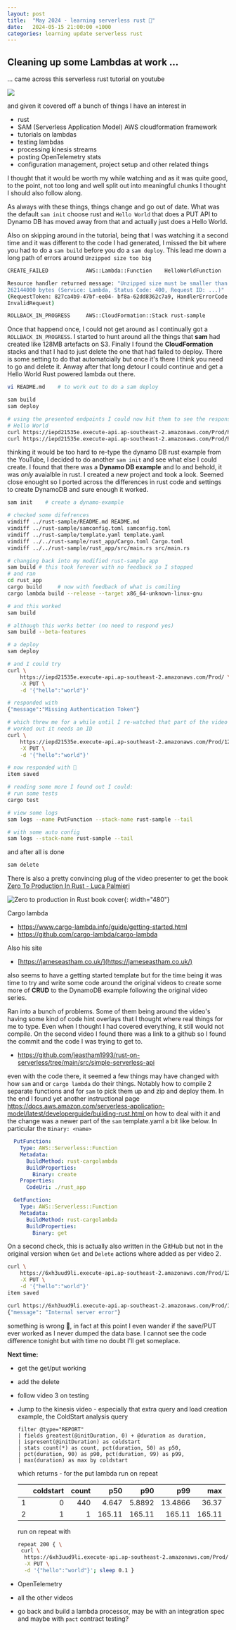 ```yaml
---
layout: post
title:  "May 2024 - learning serverless rust 🦀"
date:   2024-05-15 21:00:00 +1000
categories: learning update serverless rust
---
```


## Cleaning up some Lambdas at work ...

... came across this serverless rust tutorial on youtube

[![
](
  http://img.youtube.com/vi/i6FKvK5JQ8o/0.jpg
)](
    https://www.youtube.com/playlist?list=PLCOG9xkUD90KQ1IPQT_m1NbPRXXRFb63s
)

and given it covered off a bunch of things I have an interest in

- rust
- SAM (Serverless Application Model) AWS cloudformation framework
- tutorials on lambdas
- testing lambdas
- processing kinesis streams
- posting OpenTelemetry stats
- configuration management, project setup and other related things

I thought that it would be worth my while watching and as it was quite good, to
the point, not too long and well split out into meaningful chunks I thought I
should also follow along.

As always with these things, things change and go out of date. What was the
default `sam init` choose rust and `Hello World` that does a PUT API to Dynamo
DB has moved away from that and actually just does a Hello World.

Also on skipping around in the tutorial, being that I was watching it a second
time and it was different to the code I had generated, I missed the bit where
you had to do a `sam build` before you do a `sam deploy`. This lead me down a
long path of errors around `Unzipped size too big`

```sh
CREATE_FAILED            AWS::Lambda::Function    HelloWorldFunction

Resource handler returned message: "Unzipped size must be smaller than
262144000 bytes (Service: Lambda, Status Code: 400, Request ID: ...)"
(RequestToken: 827ca4b9-47bf-ee04- bf8a-62dd8362c7a9, HandlerErrorCode:
InvalidRequest)

ROLLBACK_IN_PROGRESS     AWS::CloudFormation::Stack rust-sample
```

Once that happend once, I could not get around as I continually got a
`ROLLBACK_IN_PROGRESS`. I started to hunt around all the things that **sam**
had created like 128MB artefacts on S3. Finally I found the **CloudFormation**
stacks and that I had to just delete the one that had failed to deploy. There
is some setting to do that automatcially but once it's there I think you need
to go and delete it. Anway after that long detour I could continue and get a
Hello World Rust powered lambda out there.

```sh
vi README.md    # to work out to do a sam deploy

sam build
sam deploy

# using the presented endpoints I could now hit them to see the response of
# Hello World
curl https://iepd21535e.execute-api.ap-southeast-2.amazonaws.com/Prod/hello/
curl https://iepd21535e.execute-api.ap-southeast-2.amazonaws.com/Prod/hello/ -v
```

thinking it would be too hard to re-type the dynamo DB rust example from the
YouTube, I decided to do another `sam init` and see what else I could create. I
found that there was a **Dynamo DB example** and lo and behold, it was _only_
avaialble in rust. I created a new project and took a look. Seemed close
enought so I ported across the differences in rust code and settings to create
DynamoDB and sure enough it worked.

```sh
sam init    # create a dynamo-example

# checked some difefrences
vimdiff ../rust-sample/README.md README.md
vimdiff ../rust-sample/samconfig.toml samconfig.toml
vimdiff ../rust-sample/template.yaml template.yaml
vimdiff ../../rust-sample/rust_app/Cargo.toml Cargo.toml
vimdiff ../../rust-sample/rust_app/src/main.rs src/main.rs

# changing back into my modified rust-sample app
sam build # this took forever with no feedback so I stopped
# and ran
cd rust_app
cargo build     # now with feedback of what is comiling
cargo lambda build --release --target x86_64-unknown-linux-gnu

# and this worked
sam build

# although this works better (no need to respond yes)
sam build --beta-features

# a deploy
sam deploy

# and I could try
curl \
    https://iepd21535e.execute-api.ap-southeast-2.amazonaws.com/Prod/ \
    -X PUT \
    -d '{"hello":"world"}'

# responded with
{"message":"Missing Authentication Token"}

# which threw me for a while until I re-watched that part of the video and
# worked out it needs an ID
curl \
    https://iepd21535e.execute-api.ap-southeast-2.amazonaws.com/Prod/12345 \
    -X PUT \
    -d '{"hello":"world"}'

# now responded with 🎉
item saved

# reading some more I found out I could:
# run some tests
cargo test

# view some logs
sam logs --name PutFunction --stack-name rust-sample --tail

# with some auto config
sam logs --stack-name rust-sample --tail
```

and after all is done

```sh
sam delete
```

There is also a pretty convincing plug of the video presenter to get the book
[Zero To Production In Rust - Luca
Palmieri](https://www.zero2prod.com/index.html)

![Zero to production in Rust book cover](
  https://www.zero2prod.com/assets/img/book2.png){: width="480"}

Cargo lambda

* [https://www.cargo-lambda.info/guide/getting-started.html
  ](https://www.cargo-lambda.info/guide/getting-started.html)
* [https://github.com/cargo-lambda/cargo-lambda
  ](https://github.com/cargo-lambda/cargo-lambda)

Also his site

* [https://jameseastham.co.uk/](https://jameseastham.co.uk/)

also seems to have a getting started template but for the time being it was
time to try and write some code around the original videos to create some more
of **CRUD** to the DynamoDB example following the original video series.

Ran into a bunch of problems. Some of them being around the video's having some
kind of code hint overlays that I thought where real things for me to type.
Even when I thought I had covered everything, it still would not compile. On
the second video I found there was a link to a github so I found the commit and
the code I was trying to get to.

* [https://github.com/jeastham1993/rust-on-serverless/tree/main/src/simple-serverless-api
    ](https://github.com/jeastham1993/rust-on-serverless/tree/main/src/simple-serverless-api)

even with the code there, it seemed a few things may have changed with how
`sam` and or `cargo lambda` do their things. Notably how to compile 2 separate
functions and for `sam` to pick them up and zip and deploy them. In the end I
found yet another instructional page
[
  https://docs.aws.amazon.com/serverless-application-model/latest/developerguide/building-rust.html
](https://docs.aws.amazon.com/serverless-application-model/latest/developerguide/building-rust.html)
on how to deal with it and the change was a newer part of the `sam`
template.yaml a bit like below. In particular the `Binary: <name>`

```yaml
  PutFunction:
    Type: AWS::Serverless::Function
    Metadata:
      BuildMethod: rust-cargolambda
      BuildProperties:
        Binary: create
    Properties:
      CodeUri: ./rust_app

  GetFunction:
    Type: AWS::Serverless::Function
    Metadata:
      BuildMethod: rust-cargolambda
      BuildProperties:
        Binary: get
```

On a second check, this is actually also written in the GitHub but not in the
original version when `Get` and `Delete` actions where added as per video 2.

```sh
curl \
    https://6xh3uud9li.execute-api.ap-southeast-2.amazonaws.com/Prod/1234 \
    -X PUT \
    -d '{"hello":"world"}'
item saved

curl https://6xh3uud9li.execute-api.ap-southeast-2.amazonaws.com/Prod/1234
{"message": "Internal server error"}
```

something is wrong 🤦, in fact at this point I even wander if the save/PUT ever
worked as I never dumped the data base. I cannot see the code difference
tonight but with time no doubt I'll get someplace.

**Next time:**

- get the get/put working
- add the delete
- follow video 3 on testing
- Jump to the kinesis video - especially that extra query and load creation
  example, the ColdStart analysis query
  ```
  filter @type="REPORT"
  | fields greatest(@initDuration, 0) + @duration as duration,
  | ispresent(@initDuration) as coldstart
  | stats count(*) as count, pct(duration, 50) as p50,
  | pct(duration, 90) as p90, pct(duration, 99) as p99,
  | max(duration) as max by coldstart
  ```
  which returns - for the put lambda run on repeat

  |       | coldstart | count | p50     | p90      | p99      | max    |
  |------:|----------:|------:|--------:|---------:|---------:|-------:|
  | 1     | 0         | 440   |   4.647 |   5.8892 |  13.4866 |  36.37 |
  | 2     | 1         | 1     | 165.11  | 165.11   | 165.11   | 165.11 |

  run on repeat with
  ```sh
  repeat 200 { \
   curl \
    https://6xh3uud9li.execute-api.ap-southeast-2.amazonaws.com/Prod/`uuidgen` \
    -X PUT \
    -d '{"hello":"world"}'; sleep 0.1 }
  ```
- OpenTelemetry
- all the other videos
- go back and build a lambda processor, may be with an integration spec and
  maybe with `pact` contract testing?

